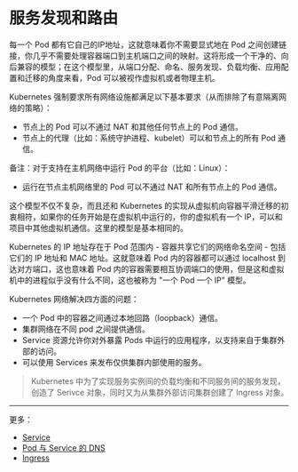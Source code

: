 # 服务发现和路由

每一个 Pod 都有它自己的IP地址，这就意味着你不需要显式地在 Pod 之间创建链接，你几乎不需要处理容器端口到主机端口之间的映射。这将形成一个干净的、向后兼容的模型；在这个模型里，从端口分配、命名、服务发现、负载均衡、应用配置和迁移的角度来看，Pod 可以被视作虚拟机或者物理主机。

Kubernetes 强制要求所有网络设施都满足以下基本要求（从而排除了有意隔离网络的策略）：

- 节点上的 Pod 可以不通过 NAT 和其他任何节点上的 Pod 通信。
- 节点上的代理（比如：系统守护进程、kubelet）可以和节点上的所有 Pod 通信。

备注：对于支持在主机网络中运行 Pod 的平台（比如：Linux）：

- 运行在节点主机网络里的 Pod 可以不通过 NAT 和所有节点上的 Pod 通信。

这个模型不仅不复杂，而且还和 Kubernetes 的实现从虚拟机向容器平滑迁移的初衷相符，如果你的任务开始是在虚拟机中运行的，你的虚拟机有一个 IP，可以和项目中其他虚拟机通信。这里的模型是基本相同的。

Kubernetes 的 IP 地址存在于 Pod 范围内 - 容器共享它们的网络命名空间 - 包括它们的 IP 地址和 MAC 地址。这就意味着 Pod 内的容器都可以通过 localhost 到达对方端口，这也意味着 Pod 内的容器需要相互协调端口的使用，但是这和虚拟机中的进程似乎没有什么不同，这也被称为 "一个 Pod 一个 IP" 模型。

Kubernetes 网络解决四方面的问题：

- 一个 Pod 中的容器之间通过本地回路（loopback）通信。
- 集群网络在不同 pod 之间提供通信。
- Service 资源允许你对外暴露 Pods 中运行的应用程序，以支持来自于集群外部的访问。
- 可以使用 Services 来发布仅供集群内部使用的服务。

> Kubernetes 中为了实现服务实例间的负载均衡和不同服务间的服务发现，创造了 Serivce 对象，同时又为从集群外部访问集群创建了 Ingress 对象。

-------------------------------------------------

更多：

- [Service](https://github.com/lazecoding/Note/blob/main/note/articles/k8s/service.md)
- [Pod 与 Service 的 DNS](https://github.com/lazecoding/Note/blob/main/note/articles/k8s/dnsInK8S.md)
- [Ingress](https://github.com/lazecoding/Note/blob/main/note/articles/k8s/Ingress.md)